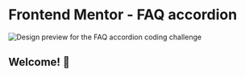 # Frontend Mentor - FAQ accordion

![Design preview for the FAQ accordion coding challenge](./design/desktop-preview.jpg)

## Welcome! 👋